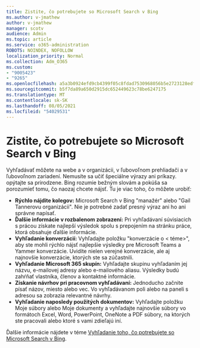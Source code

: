 ```yaml
---
title: Zistite, čo potrebujete so Microsoft Search v Bing
ms.author: v-jmathew
author: v-jmathew
manager: scotv
audience: Admin
ms.topic: article
ms.service: o365-administration
ROBOTS: NOINDEX, NOFOLLOW
localization_priority: Normal
ms.collection: Adm_O365
ms.custom:
- "9005423"
- "9265"
ms.openlocfilehash: a5a3b0924efd9cb4399f05c8fdad7530968056b5e2723128edf6cfbc2f92f558
ms.sourcegitcommit: b5f7da89a650d2915dc652449623c78be6247175
ms.translationtype: MT
ms.contentlocale: sk-SK
ms.lasthandoff: 08/05/2021
ms.locfileid: "54029531"
---
```

# <a name="find-what-you-need-with-microsoft-search-in-bing"></a>Zistite, čo potrebujete so Microsoft Search v Bing

Vyhľadávať môžete na webe a v organizácii, v ľubovoľnom prehliadači a v ľubovoľnom zariadení. Nemusíte sa učiť špeciálne výrazy ani príkazy. opýtajte sa prirodzene. Bing rozumie bežným slovám a pokúša sa porozumieť tomu, čo naozaj chcete nájsť. Tu je viac toho, čo môžete urobiť:

- **Rýchlo nájdite kolegov:** Microsoft Search v Bing "manažér" alebo "Gail Tannerovu organizácii". Nie je potrebné zadať presný výraz ani ho ani správne napísať.
- **Ďalšie informácie v rozbalenom zobrazení:** Pri vyhľadávaní súvisiacich s prácou získate najlepší výsledok spolu s prepojením na stránku práce, ktorá obsahuje ďalšie informácie.
- **Vyhľadanie konverzácií:** Vyhľadajte položku "konverzácie o < téme>", aby ste mohli rýchlo nájsť najlepšie výsledky pre Microsoft Teams a Yammer konverzácie. Uvidíte nielen verejné konverzácie, ale aj najnovšie konverzácie, ktorých ste sa zúčastnili.
- **Vyhľadanie Microsoft 365 skupín:** Vyhľadajte skupinu vyhľadaním jej názvu, e-mailovej adresy alebo e-mailového aliasu. Výsledky budú zahŕňať vlastníka, členov a kontaktné informácie.
- **Získanie návrhov pri pracovnom vyhľadávaní:** Jednoducho začnite písať názov, miesto alebo vec. Vo vyhľadávanom poli alebo na paneli s adresou sa zobrazia relevantné návrhy.
- **Vyhľadanie naposledy použitých dokumentov:** Vyhľadajte položku Moje súbory alebo Moje dokumenty a vyhľadajte najnovšie súbory vo formátoch Excel, Word, PowerPoint, OneNote a PDF súbory, na ktorých ste pracovali alebo ktoré s vami zdieľajú iní.

Ďalšie informácie nájdete v téme [Vyhľadanie toho, čo potrebujete so Microsoft Search v Bing](https://go.microsoft.com/fwlink/?linkid=2149027).
